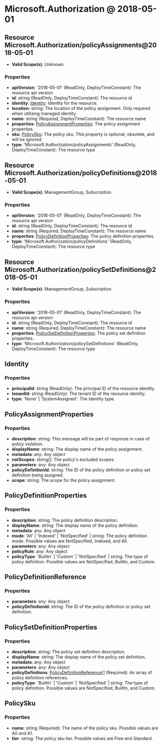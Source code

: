 # Microsoft.Authorization @ 2018-05-01

## Resource Microsoft.Authorization/policyAssignments@2018-05-01
* **Valid Scope(s)**: Unknown
### Properties
* **apiVersion**: '2018-05-01' (ReadOnly, DeployTimeConstant): The resource api version
* **id**: string (ReadOnly, DeployTimeConstant): The resource id
* **identity**: [Identity](#identity): Identity for the resource.
* **location**: string: The location of the policy assignment. Only required when utilizing managed identity.
* **name**: string (Required, DeployTimeConstant): The resource name
* **properties**: [PolicyAssignmentProperties](#policyassignmentproperties): The policy assignment properties.
* **sku**: [PolicySku](#policysku): The policy sku. This property is optional, obsolete, and will be ignored.
* **type**: 'Microsoft.Authorization/policyAssignments' (ReadOnly, DeployTimeConstant): The resource type

## Resource Microsoft.Authorization/policyDefinitions@2018-05-01
* **Valid Scope(s)**: ManagementGroup, Subscription
### Properties
* **apiVersion**: '2018-05-01' (ReadOnly, DeployTimeConstant): The resource api version
* **id**: string (ReadOnly, DeployTimeConstant): The resource id
* **name**: string (Required, DeployTimeConstant): The resource name
* **properties**: [PolicyDefinitionProperties](#policydefinitionproperties): The policy definition properties.
* **type**: 'Microsoft.Authorization/policyDefinitions' (ReadOnly, DeployTimeConstant): The resource type

## Resource Microsoft.Authorization/policySetDefinitions@2018-05-01
* **Valid Scope(s)**: ManagementGroup, Subscription
### Properties
* **apiVersion**: '2018-05-01' (ReadOnly, DeployTimeConstant): The resource api version
* **id**: string (ReadOnly, DeployTimeConstant): The resource id
* **name**: string (Required, DeployTimeConstant): The resource name
* **properties**: [PolicySetDefinitionProperties](#policysetdefinitionproperties): The policy set definition properties.
* **type**: 'Microsoft.Authorization/policySetDefinitions' (ReadOnly, DeployTimeConstant): The resource type

## Identity
### Properties
* **principalId**: string (ReadOnly): The principal ID of the resource identity.
* **tenantId**: string (ReadOnly): The tenant ID of the resource identity.
* **type**: 'None' | 'SystemAssigned': The identity type.

## PolicyAssignmentProperties
### Properties
* **description**: string: This message will be part of response in case of policy violation.
* **displayName**: string: The display name of the policy assignment.
* **metadata**: any: Any object
* **notScopes**: string[]: The policy's excluded scopes.
* **parameters**: any: Any object
* **policyDefinitionId**: string: The ID of the policy definition or policy set definition being assigned.
* **scope**: string: The scope for the policy assignment.

## PolicyDefinitionProperties
### Properties
* **description**: string: The policy definition description.
* **displayName**: string: The display name of the policy definition.
* **metadata**: any: Any object
* **mode**: 'All' | 'Indexed' | 'NotSpecified' | string: The policy definition mode. Possible values are NotSpecified, Indexed, and All.
* **parameters**: any: Any object
* **policyRule**: any: Any object
* **policyType**: 'BuiltIn' | 'Custom' | 'NotSpecified' | string: The type of policy definition. Possible values are NotSpecified, BuiltIn, and Custom.

## PolicyDefinitionReference
### Properties
* **parameters**: any: Any object
* **policyDefinitionId**: string: The ID of the policy definition or policy set definition.

## PolicySetDefinitionProperties
### Properties
* **description**: string: The policy set definition description.
* **displayName**: string: The display name of the policy set definition.
* **metadata**: any: Any object
* **parameters**: any: Any object
* **policyDefinitions**: [PolicyDefinitionReference](#policydefinitionreference)[] (Required): An array of policy definition references.
* **policyType**: 'BuiltIn' | 'Custom' | 'NotSpecified' | string: The type of policy definition. Possible values are NotSpecified, BuiltIn, and Custom.

## PolicySku
### Properties
* **name**: string (Required): The name of the policy sku. Possible values are A0 and A1.
* **tier**: string: The policy sku tier. Possible values are Free and Standard.

